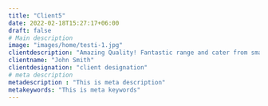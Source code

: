 ```yaml
---
title: "Client5"
date: 2022-02-18T15:27:17+06:00
draft: false
# Main description
image: "images/home/testi-1.jpg"
clientdescription: "Amazing Quality! Fantastic range and cater from small to large quantity products, Prices are really competitive and services is A+"
clientname: "John Smith"
clientdesignation: "client designation"
# meta description
metadescription : "This is meta description"
metakeywords: "This is meta keywords"
---
```


